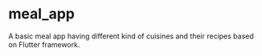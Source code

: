 # meal_app

A basic meal app having different kind of cuisines and their recipes based on Flutter framework.


